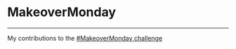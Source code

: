 # MakeoverMonday

***

My contributions to the [#MakeoverMonday challenge](http://www.makeovermonday.co.uk/)
